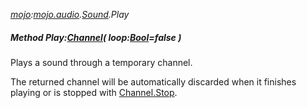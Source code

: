 _[mojo](../../modules/mojo/mojo-module.md):[mojo.audio](../../modules/mojo/mojo-audio.md).[Sound](../../modules/mojo/mojo-audio-sound.md).Play_
##### Method Play:[Channel](../../modules/mojo/mojo-audio-channel.md)( loop:[Bool](../../modules/wonkey/wonkey-types-bool.md)=false )
Plays a sound through a temporary channel.

The returned channel will be automatically discarded when it finishes playing or is stopped with [Channel.Stop](mojo-audio-sound-channel.stop.md).
